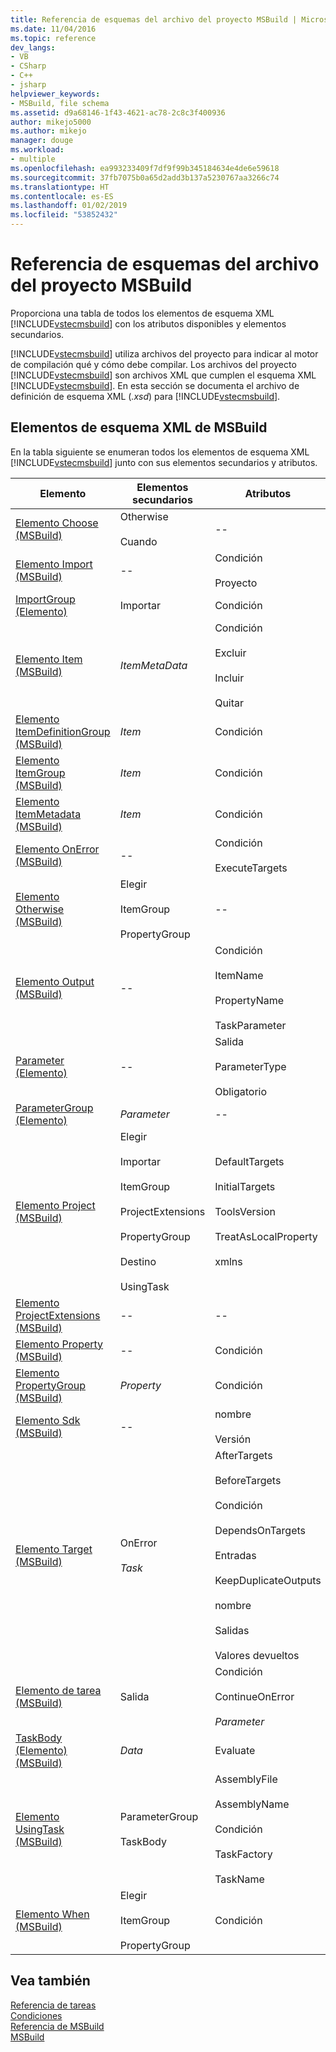 ```yaml
---
title: Referencia de esquemas del archivo del proyecto MSBuild | Microsoft Docs
ms.date: 11/04/2016
ms.topic: reference
dev_langs:
- VB
- CSharp
- C++
- jsharp
helpviewer_keywords:
- MSBuild, file schema
ms.assetid: d9a68146-1f43-4621-ac78-2c8c3f400936
author: mikejo5000
ms.author: mikejo
manager: douge
ms.workload:
- multiple
ms.openlocfilehash: ea993233409f7df9f99b345184634e4de6e59618
ms.sourcegitcommit: 37fb7075b0a65d2add3b137a5230767aa3266c74
ms.translationtype: HT
ms.contentlocale: es-ES
ms.lasthandoff: 01/02/2019
ms.locfileid: "53852432"
---
```

# <a name="msbuild-project-file-schema-reference"></a>Referencia de esquemas del archivo del proyecto MSBuild
Proporciona una tabla de todos los elementos de esquema XML [!INCLUDE[vstecmsbuild](../extensibility/internals/includes/vstecmsbuild_md.md)] con los atributos disponibles y elementos secundarios.  
  
 [!INCLUDE[vstecmsbuild](../extensibility/internals/includes/vstecmsbuild_md.md)] utiliza archivos del proyecto para indicar al motor de compilación qué y cómo debe compilar. Los archivos del proyecto [!INCLUDE[vstecmsbuild](../extensibility/internals/includes/vstecmsbuild_md.md)] son archivos XML que cumplen el esquema XML [!INCLUDE[vstecmsbuild](../extensibility/internals/includes/vstecmsbuild_md.md)]. En esta sección se documenta el archivo de definición de esquema XML (*.xsd*) para [!INCLUDE[vstecmsbuild](../extensibility/internals/includes/vstecmsbuild_md.md)].  
  
## <a name="msbuild-xml-schema-elements"></a>Elementos de esquema XML de MSBuild  
 En la tabla siguiente se enumeran todos los elementos de esquema XML [!INCLUDE[vstecmsbuild](../extensibility/internals/includes/vstecmsbuild_md.md)] junto con sus elementos secundarios y atributos.  
  
|Elemento|Elementos secundarios|Atributos|  
|-------------|--------------------|----------------|  
|[Elemento Choose (MSBuild)](../msbuild/choose-element-msbuild.md)|Otherwise<br /><br /> Cuando|--|  
|[Elemento Import (MSBuild)](../msbuild/import-element-msbuild.md)|--|Condición<br /><br /> Proyecto|  
|[ImportGroup (Elemento)](../msbuild/importgroup-element.md)|Importar|Condición|  
|[Elemento Item (MSBuild)](../msbuild/item-element-msbuild.md)|*ItemMetaData*|Condición<br /><br /> Excluir<br /><br /> Incluir<br /><br /> Quitar|  
|[Elemento ItemDefinitionGroup (MSBuild)](../msbuild/itemdefinitiongroup-element-msbuild.md)|*Item*|Condición|  
|[Elemento ItemGroup (MSBuild)](../msbuild/itemgroup-element-msbuild.md)|*Item*|Condición|  
|[Elemento ItemMetadata (MSBuild)](../msbuild/itemmetadata-element-msbuild.md)|*Item*|Condición|  
|[Elemento OnError (MSBuild)](../msbuild/onerror-element-msbuild.md)|--|Condición<br /><br /> ExecuteTargets|  
|[Elemento Otherwise (MSBuild)](../msbuild/otherwise-element-msbuild.md)|Elegir<br /><br /> ItemGroup<br /><br /> PropertyGroup|--|  
|[Elemento Output (MSBuild)](../msbuild/output-element-msbuild.md)|--|Condición<br /><br /> ItemName<br /><br /> PropertyName<br /><br /> TaskParameter|  
|[Parameter (Elemento)](../msbuild/parameter-element.md)|--|Salida<br /><br /> ParameterType<br /><br /> Obligatorio|  
|[ParameterGroup (Elemento)](../msbuild/parametergroup-element.md)|*Parameter*|--|  
|[Elemento Project (MSBuild)](../msbuild/project-element-msbuild.md)|Elegir<br /><br /> Importar<br /><br /> ItemGroup<br /><br /> ProjectExtensions<br /><br /> PropertyGroup<br /><br /> Destino<br /><br /> UsingTask|DefaultTargets<br /><br /> InitialTargets<br /><br /> ToolsVersion<br /><br /> TreatAsLocalProperty<br /><br /> xmlns|  
|[Elemento ProjectExtensions (MSBuild)](../msbuild/projectextensions-element-msbuild.md)|--|--|  
|[Elemento Property (MSBuild)](../msbuild/property-element-msbuild.md)|--|Condición|  
|[Elemento PropertyGroup (MSBuild)](../msbuild/propertygroup-element-msbuild.md)|*Property*|Condición|  
|[Elemento Sdk (MSBuild)](../msbuild/sdk-element-msbuild.md)|--|nombre<br /><br /> Versión|  
|[Elemento Target (MSBuild)](../msbuild/target-element-msbuild.md)|OnError<br /><br /> *Task*|AfterTargets<br /><br /> BeforeTargets<br /><br /> Condición<br /><br /> DependsOnTargets<br /><br /> Entradas<br /><br /> KeepDuplicateOutputs<br /><br /> nombre<br /><br /> Salidas<br /><br /> Valores devueltos|  
|[Elemento de tarea (MSBuild)](../msbuild/task-element-msbuild.md)|Salida|Condición<br /><br /> ContinueOnError<br /><br /> *Parameter*|  
|[TaskBody (Elemento) (MSBuild)](../msbuild/taskbody-element-msbuild.md)|*Data*|Evaluate|  
|[Elemento UsingTask (MSBuild)](../msbuild/usingtask-element-msbuild.md)|ParameterGroup<br /><br /> TaskBody|AssemblyFile<br /><br /> AssemblyName<br /><br /> Condición<br /><br /> TaskFactory<br /><br /> TaskName|  
|[Elemento When (MSBuild)](../msbuild/when-element-msbuild.md)|Elegir<br /><br /> ItemGroup<br /><br /> PropertyGroup|Condición|  
  
## <a name="see-also"></a>Vea también  
 [Referencia de tareas](../msbuild/msbuild-task-reference.md)   
 [Condiciones](../msbuild/msbuild-conditions.md)   
 [Referencia de MSBuild](../msbuild/msbuild-reference.md)  
 [MSBuild](../msbuild/msbuild.md)
